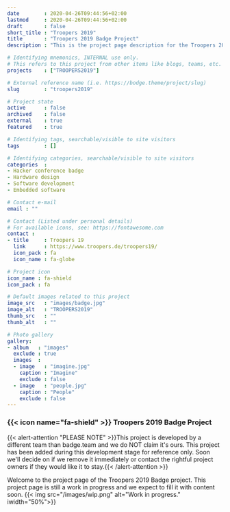 ```yaml
---
date        : 2020-04-26T09:44:56+02:00
lastmod     : 2020-04-26T09:44:56+02:00
draft       : false
short_title : "Troopers 2019"
title       : "Troopers 2019 Badge Project"
description : "This is the project page description for the Troopers 2019 Project"

# Identifying mnemonics, INTERNAL use only.
# This refers to this project from other items like blogs, teams, etc.
projects    : ["TROOPERS2019"]

# External reference name (i.e. https://bodge.theme/project/slug)
slug        : "troopers2019"

# Project state
active      : false
archived    : false
external    : true
featured    : true

# Identifying tags, searchable/visible to site visitors
tags        : []

# Identifying categories, searchable/visible to site visitors
categories  :
- Hacker conference badge
- Hardware design
- Software development
- Embedded software

# Contact e-mail
email : ""

# Contact (Listed under personal details)
# For available icons, see: https://fontawesome.com
contact :
- title     : Troopers 19
  link      : https://www.troopers.de/troopers19/
  icon_pack : fa
  icon_name : fa-globe

# Project icon
icon_name : fa-shield
icon_pack : fa

# Default images related to this project
image_src   : "images/badge.jpg"
image_alt   : "TROOPERS2019"
thumb_src   : ""
thumb_alt   : ""

# Photo gallery
gallery:
- album   : "images"
  exclude : true
  images  :
  - image   : "imagine.jpg"
    caption : "Imagine"
    exclude : false
  - image   : "people.jpg"
    caption : "People"
    exclude : false
---
```


### {{< icon name="fa-shield" >}} Troopers 2019 Badge Project

{{< alert-attention "PLEASE NOTE" >}}This project is developed by a different team than badge.team and we do NOT claim it's ours. This project has been added during this development stage for reference only. Soon we'll decide on if we remove it immediately or contact the rightful project owners if they would like it to stay.{{< /alert-attention >}}

Welcome to the project page of the Troopers 2019 Badge project. This project page is still a work in progress and we expect to fill it with content soon.
{{< img src="/images/wip.png" alt="Work in progress." iwidth="50%">}}
